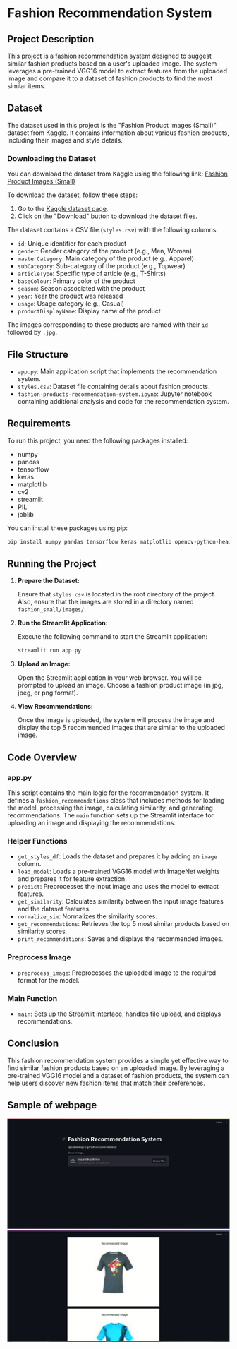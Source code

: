 # Fashion Recommendation System

## Project Description

This project is a fashion recommendation system designed to suggest similar fashion products based on a user's uploaded image. The system leverages a pre-trained VGG16 model to extract features from the uploaded image and compare it to a dataset of fashion products to find the most similar items.

## Dataset

The dataset used in this project is the "Fashion Product Images (Small)" dataset from Kaggle. It contains information about various fashion products, including their images and style details.

### Downloading the Dataset

You can download the dataset from Kaggle using the following link: [Fashion Product Images (Small)](https://www.kaggle.com/datasets/paramaggarwal/fashion-product-images-small)

To download the dataset, follow these steps:

1. Go to the [Kaggle dataset page](https://www.kaggle.com/datasets/paramaggarwal/fashion-product-images-small).
2. Click on the "Download" button to download the dataset files.

The dataset contains a CSV file (`styles.csv`) with the following columns:
- `id`: Unique identifier for each product
- `gender`: Gender category of the product (e.g., Men, Women)
- `masterCategory`: Main category of the product (e.g., Apparel)
- `subCategory`: Sub-category of the product (e.g., Topwear)
- `articleType`: Specific type of article (e.g., T-Shirts)
- `baseColour`: Primary color of the product
- `season`: Season associated with the product
- `year`: Year the product was released
- `usage`: Usage category (e.g., Casual)
- `productDisplayName`: Display name of the product

The images corresponding to these products are named with their `id` followed by `.jpg`.

## File Structure

- `app.py`: Main application script that implements the recommendation system.
- `styles.csv`: Dataset file containing details about fashion products.
- `fashion-products-recommendation-system.ipynb`: Jupyter notebook containing additional analysis and code for the recommendation system.

## Requirements

To run this project, you need the following packages installed:

- numpy
- pandas
- tensorflow
- keras
- matplotlib
- cv2
- streamlit
- PIL
- joblib

You can install these packages using pip:

```bash
pip install numpy pandas tensorflow keras matplotlib opencv-python-headless streamlit pillow joblib
```

## Running the Project

1. **Prepare the Dataset:**

   Ensure that `styles.csv` is located in the root directory of the project. Also, ensure that the images are stored in a directory named `fashion_small/images/`.

2. **Run the Streamlit Application:**

   Execute the following command to start the Streamlit application:

   ```bash
   streamlit run app.py
   ```

3. **Upload an Image:**

   Open the Streamlit application in your web browser. You will be prompted to upload an image. Choose a fashion product image (in jpg, jpeg, or png format).

4. **View Recommendations:**

   Once the image is uploaded, the system will process the image and display the top 5 recommended images that are similar to the uploaded image.

## Code Overview

### app.py

This script contains the main logic for the recommendation system. It defines a `fashion_recommendations` class that includes methods for loading the model, processing the image, calculating similarity, and generating recommendations. The `main` function sets up the Streamlit interface for uploading an image and displaying the recommendations.

### Helper Functions

- `get_styles_df`: Loads the dataset and prepares it by adding an `image` column.
- `load_model`: Loads a pre-trained VGG16 model with ImageNet weights and prepares it for feature extraction.
- `predict`: Preprocesses the input image and uses the model to extract features.
- `get_similarity`: Calculates similarity between the input image features and the dataset features.
- `normalize_sim`: Normalizes the similarity scores.
- `get_recommendations`: Retrieves the top 5 most similar products based on similarity scores.
- `print_recommendations`: Saves and displays the recommended images.

### Preprocess Image

- `preprocess_image`: Preprocesses the uploaded image to the required format for the model.

### Main Function

- `main`: Sets up the Streamlit interface, handles file upload, and displays recommendations.

## Conclusion

This fashion recommendation system provides a simple yet effective way to find similar fashion products based on an uploaded image. By leveraging a pre-trained VGG16 model and a dataset of fashion products, the system can help users discover new fashion items that match their preferences.

## Sample of webpage
<img src="sample1.JPG">
<img src="sample 2.JPG">
